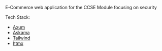 E-Commerce web application for the CCSE Module focusing on security

Tech Stack:
- [Axum](https://github.com/tokio-rs/axum)
- [Askama](https://github.com/djc/askama)
- [Tailwind](https://tailwindcss.com/)
- [htmx](https://htmx.org/)